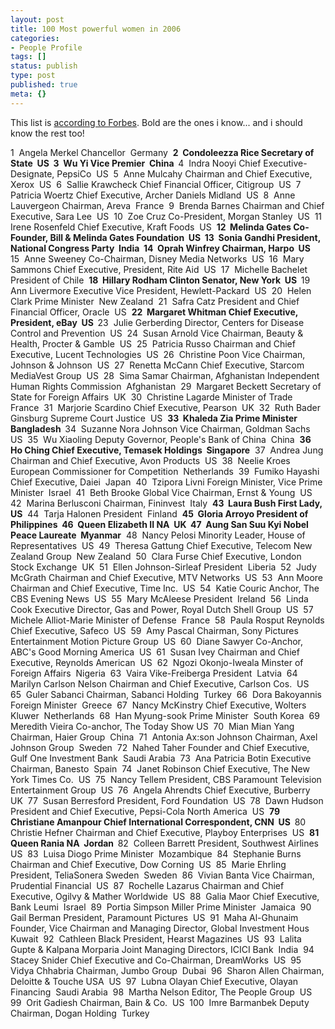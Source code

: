 ```yaml
---
layout: post
title: 100 Most powerful women in 2006
categories:
- People Profile
tags: []
status: publish
type: post
published: true
meta: {}
---
```

This list is <a href="http://www.forbes.com/lists/2006/11/06women_The-100-Most-Powerful-Women_Rank.html">according to Forbes</a>. Bold are the ones i know... and i should know the rest too!

<!--moreSee the Entire list here...-->

1  Angela Merkel Chancellor  Germany 
<strong>2  Condoleezza Rice Secretary of State  US 
3  Wu Yi Vice Premier  China 
</strong>4  Indra Nooyi Chief Executive-Designate, PepsiCo  US 
5  Anne Mulcahy Chairman and Chief Executive, Xerox  US 
6  Sallie Krawcheck Chief Financial Officer, Citigroup  US 
7  Patricia Woertz Chief Executive, Archer Daniels Midland  US 
8  Anne Lauvergeon Chairman, Areva  France 
9  Brenda Barnes Chairman and Chief Executive, Sara Lee  US 
10  Zoe Cruz Co-President, Morgan Stanley  US 
11  Irene Rosenfeld Chief Executive, Kraft Foods  US 
<strong>12  Melinda Gates Co-Founder, Bill &amp; Melinda Gates Foundation  US 
13  Sonia Gandhi President, National Congress Party  India 
14  Oprah Winfrey Chairman, Harpo  US</strong> 
15  Anne Sweeney Co-Chairman, Disney Media Networks  US 
16  Mary Sammons Chief Executive, President, Rite Aid  US 
17  Michelle Bachelet President of Chile 
<strong>18  Hillary Rodham Clinton Senator, New York  US 
</strong>19  Ann Livermore Executive Vice President, Hewlett-Packard  US 
20  Helen Clark Prime Minister  New Zealand 
21  Safra Catz President and Chief Financial Officer, Oracle  US 
<strong>22  Margaret Whitman Chief Executive, President, eBay  US 
</strong>23  Julie Gerberding Director, Centers for Disease Control and Prevention  US 
24  Susan Arnold Vice Chairman, Beauty &amp; Health, Procter &amp; Gamble  US 
25  Patricia Russo Chairman and Chief Executive, Lucent Technologies  US 
26  Christine Poon Vice Chairman, Johnson &amp; Johnson  US 
27  Renetta McCann Chief Executive, Starcom MediaVest Group  US 
28  Sima Samar Chairman, Afghanistan Independent Human Rights Commission  Afghanistan 
29  Margaret Beckett Secretary of State for Foreign Affairs  UK 
30  Christine Lagarde Minister of Trade  France 
31  Marjorie Scardino Chief Executive, Pearson  UK 
32  Ruth Bader Ginsburg Supreme Court Justice  US 
<strong>33  Khaleda Zia Prime Minister  Bangladesh 
</strong>34  Suzanne Nora Johnson Vice Chairman, Goldman Sachs  US 
35  Wu Xiaoling Deputy Governor, People's Bank of China  China 
<strong>36  Ho Ching Chief Executive, Temasek Holdings  Singapore</strong> 
37  Andrea Jung Chairman and Chief Executive, Avon Products  US 
38  Neelie Kroes European Commissioner for Competition  Netherlands 
39  Fumiko Hayashi Chief Executive, Daiei  Japan 
40  Tzipora Livni Foreign Minister, Vice Prime Minister  Israel 
41  Beth Brooke Global Vice Chairman, Ernst &amp; Young  US 
42  Marina Berlusconi Chairman, Fininvest  Italy 
<strong>43  Laura Bush First Lady, US</strong> 
44  Tarja Halonen President  Finland 
<strong>45  Gloria Arroyo President of Philippines 
46  Queen Elizabeth II NA  UK 
47  Aung San Suu Kyi Nobel Peace Laureate  Myanmar</strong> 
48  Nancy Pelosi Minority Leader, House of Representatives  US 
49  Theresa Gattung Chief Executive, Telecom New Zealand Group  New Zealand 
50  Clara Furse Chief Executive, London Stock Exchange  UK 
51  Ellen Johnson-Sirleaf President  Liberia 
52  Judy McGrath Chairman and Chief Executive, MTV Networks  US 
53  Ann Moore Chairman and Chief Executive, Time Inc.  US 
54  Katie Couric Anchor, The CBS Evening News  US 
55  Mary McAleese President  Ireland 
56  Linda Cook Executive Director, Gas and Power, Royal Dutch Shell Group  US 
57  Michele Alliot-Marie Minister of Defense  France 
58  Paula Rosput Reynolds Chief Executive, Safeco  US 
59  Amy Pascal Chairman, Sony Pictures Entertainment Motion Picture Group  US 
60  Diane Sawyer Co-Anchor, ABC's Good Morning America  US 
61  Susan Ivey Chairman and Chief Executive, Reynolds American  US 
62  Ngozi Okonjo-Iweala Minster of Foreign Affairs  Nigeria 
63  Vaira Vike-Freiberga President  Latvia 
64  Marilyn Carlson Nelson Chairman and Chief Executive, Carlson Cos.  US 
65  Guler Sabanci Chairman, Sabanci Holding  Turkey 
66  Dora Bakoyannis Foreign Minister  Greece 
67  Nancy McKinstry Chief Executive, Wolters Kluwer  Netherlands 
68  Han Myung-sook Prime Minister  South Korea 
69  Meredith Vieira Co-anchor, The Today Show US 
70  Mian Mian Yang Chairman, Haier Group  China 
71  Antonia Ax:son Johnson Chairman, Axel Johnson Group  Sweden 
72  Nahed Taher Founder and Chief Executive, Gulf One Investment Bank  Saudi Arabia 
73  Ana Patricia Botin Executive Chairman, Banesto  Spain 
74  Janet Robinson Chief Executive, The New York Times Co.  US 
75  Nancy Tellem President, CBS Paramount Television Entertainment Group  US 
76  Angela Ahrendts Chief Executive, Burberry  UK 
77  Susan Berresford President, Ford Foundation  US 
78  Dawn Hudson President and Chief Executive, Pepsi-Cola North America  US 
<strong>79  Christiane Amanpour Chief International Correspondent, CNN  US 
</strong>80  Christie Hefner Chairman and Chief Executive, Playboy Enterprises  US 
<strong>81  Queen Rania NA  Jordan 
</strong>82  Colleen Barrett President, Southwest Airlines  US 
83  Luisa Diogo Prime Minister  Mozambique 
84  Stephanie Burns Chairman and Chief Executive, Dow Corning  US 
85  Marie Ehrling President, TeliaSonera Sweden  Sweden 
86  Vivian Banta Vice Chairman, Prudential Financial  US 
87  Rochelle Lazarus Chairman and Chief Executive, Ogilvy &amp; Mather Worldwide  US 
88  Galia Maor Chief Executive, Bank Leumi  Israel 
89  Portia Simpson Miller Prime Minister  Jamaica 
90  Gail Berman President, Paramount Pictures  US 
91  Maha Al-Ghunaim Founder, Vice Chairman and Managing Director, Global Investment Hous  Kuwait 
92  Cathleen Black President, Hearst Magazines  US 
93  Lalita Gupte &amp; Kalpana Morparia Joint Managing Directors, ICICI Bank  India 
94  Stacey Snider Chief Executive and Co-Chairman, DreamWorks  US 
95  Vidya Chhabria Chairman, Jumbo Group  Dubai 
96  Sharon Allen Chairman, Deloitte &amp; Touche USA  US 
97  Lubna Olayan Chief Executive, Olayan Financing  Saudi Arabia 
98  Martha Nelson Editor, The People Group  US 
99  Orit Gadiesh Chairman, Bain &amp; Co.  US 
100  Imre Barmanbek Deputy Chairman, Dogan Holding  Turkey 
